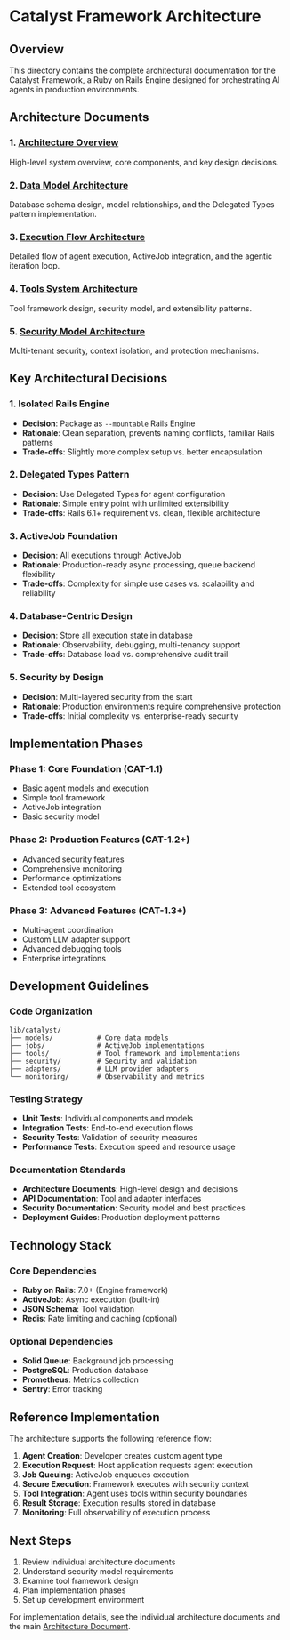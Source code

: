 # Catalyst Framework Architecture

## Overview

This directory contains the complete architectural documentation for the Catalyst Framework, a Ruby on Rails Engine designed for orchestrating AI agents in production environments.

## Architecture Documents

### 1. [Architecture Overview](./overview.md)
High-level system overview, core components, and key design decisions.

### 2. [Data Model Architecture](./data-model.md) 
Database schema design, model relationships, and the Delegated Types pattern implementation.

### 3. [Execution Flow Architecture](./execution-flow.md)
Detailed flow of agent execution, ActiveJob integration, and the agentic iteration loop.

### 4. [Tools System Architecture](./tools-system.md)
Tool framework design, security model, and extensibility patterns.

### 5. [Security Model Architecture](./security-model.md)
Multi-tenant security, context isolation, and protection mechanisms.

## Key Architectural Decisions

### 1. Isolated Rails Engine
- **Decision**: Package as `--mountable` Rails Engine
- **Rationale**: Clean separation, prevents naming conflicts, familiar Rails patterns
- **Trade-offs**: Slightly more complex setup vs. better encapsulation

### 2. Delegated Types Pattern
- **Decision**: Use Delegated Types for agent configuration
- **Rationale**: Simple entry point with unlimited extensibility
- **Trade-offs**: Rails 6.1+ requirement vs. clean, flexible architecture

### 3. ActiveJob Foundation
- **Decision**: All executions through ActiveJob
- **Rationale**: Production-ready async processing, queue backend flexibility
- **Trade-offs**: Complexity for simple use cases vs. scalability and reliability

### 4. Database-Centric Design
- **Decision**: Store all execution state in database
- **Rationale**: Observability, debugging, multi-tenancy support
- **Trade-offs**: Database load vs. comprehensive audit trail

### 5. Security by Design
- **Decision**: Multi-layered security from the start
- **Rationale**: Production environments require comprehensive protection
- **Trade-offs**: Initial complexity vs. enterprise-ready security

## Implementation Phases

### Phase 1: Core Foundation (CAT-1.1)
- Basic agent models and execution
- Simple tool framework
- ActiveJob integration
- Basic security model

### Phase 2: Production Features (CAT-1.2+)
- Advanced security features
- Comprehensive monitoring
- Performance optimizations
- Extended tool ecosystem

### Phase 3: Advanced Features (CAT-1.3+)
- Multi-agent coordination
- Custom LLM adapter support
- Advanced debugging tools
- Enterprise integrations

## Development Guidelines

### Code Organization
```
lib/catalyst/
├── models/           # Core data models
├── jobs/             # ActiveJob implementations
├── tools/            # Tool framework and implementations
├── security/         # Security and validation
├── adapters/         # LLM provider adapters
└── monitoring/       # Observability and metrics
```

### Testing Strategy
- **Unit Tests**: Individual components and models
- **Integration Tests**: End-to-end execution flows
- **Security Tests**: Validation of security measures
- **Performance Tests**: Execution speed and resource usage

### Documentation Standards
- **Architecture Documents**: High-level design and decisions
- **API Documentation**: Tool and adapter interfaces
- **Security Documentation**: Security model and best practices
- **Deployment Guides**: Production deployment patterns

## Technology Stack

### Core Dependencies
- **Ruby on Rails**: 7.0+ (Engine framework)
- **ActiveJob**: Async execution (built-in)
- **JSON Schema**: Tool validation
- **Redis**: Rate limiting and caching (optional)

### Optional Dependencies
- **Solid Queue**: Background job processing
- **PostgreSQL**: Production database
- **Prometheus**: Metrics collection
- **Sentry**: Error tracking

## Reference Implementation

The architecture supports the following reference flow:

1. **Agent Creation**: Developer creates custom agent type
2. **Execution Request**: Host application requests agent execution
3. **Job Queuing**: ActiveJob enqueues execution
4. **Secure Execution**: Framework executes with security context
5. **Tool Integration**: Agent uses tools within security boundaries
6. **Result Storage**: Execution results stored in database
7. **Monitoring**: Full observability of execution process

## Next Steps

1. Review individual architecture documents
2. Understand security model requirements
3. Examine tool framework design
4. Plan implementation phases
5. Set up development environment

For implementation details, see the individual architecture documents and the main [Architecture Document](../architecture.md).